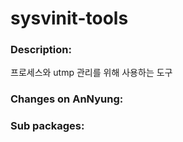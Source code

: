 # sysvinit-tools

### Description:
프로세스와 utmp 관리를 위해 사용하는 도구

### Changes on AnNyung:


### Sub packages:

